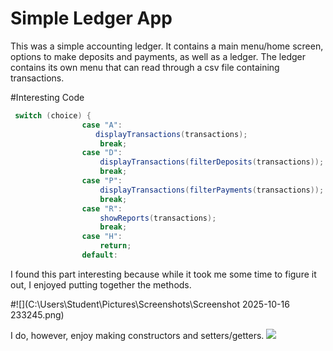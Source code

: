 # Simple Ledger App
This was a simple accounting ledger. 
It contains a main menu/home screen, options to make deposits and payments, as well as a ledger.
The ledger contains its own menu that can read through a csv file containing transactions.



#Interesting Code
```java
 switch (choice) {
                case "A":
                   displayTransactions(transactions);
                    break;
                case "D":
                    displayTransactions(filterDeposits(transactions));
                    break;
                case "P":
                    displayTransactions(filterPayments(transactions));
                    break;
                case "R":
                    showReports(transactions);
                    break;
                case "H":
                    return;
                default:
 ```

I found this part interesting because while it took me some time to figure it out, I enjoyed putting together the methods.

#![](C:\Users\Student\Pictures\Screenshots\Screenshot 2025-10-16 233245.png)

I do, however, enjoy making constructors and setters/getters.
<img src="C:\Users\Student\Pictures\Screenshots\Screenshot 2025-10-16 233245.png"/>